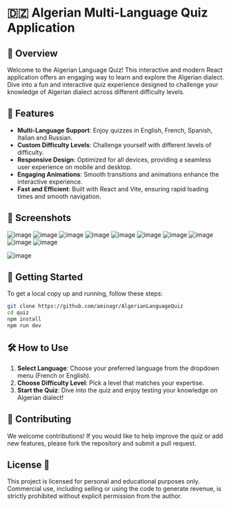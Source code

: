 # 🇩🇿 Algerian Multi-Language Quiz Application



## 🌟 Overview


Welcome to the Algerian Language Quiz! This interactive and modern React application offers an engaging way to learn and explore the Algerian dialect. Dive into a fun and interactive quiz experience designed to challenge your knowledge of Algerian dialect across different difficulty levels.




## 🎯 Features

- **Multi-Language Support**: Enjoy quizzes in English, French, Spanish, Italian and Russian.
- **Custom Difficulty Levels**: Challenge yourself with different levels of difficulty.
- **Responsive Design**: Optimized for all devices, providing a seamless user experience on mobile and desktop.
- **Engaging Animations**: Smooth transitions and animations enhance the interactive experience.
- **Fast and Efficient**: Built with React and Vite, ensuring rapid loading times and smooth navigation.


## 📸 Screenshots

![image](https://github.com/user-attachments/assets/b6ab461e-f4b8-4a1b-b7a7-e199dcb1d75b)
![image](https://github.com/user-attachments/assets/9f224830-cc9c-4c58-895a-23c52f8801db)
![image](https://github.com/user-attachments/assets/8a16dda8-2233-483c-af17-4f0f5016a02c)
![image](https://github.com/user-attachments/assets/b12c45ff-5ad0-4596-abc3-95ddf4249275)
![image](https://github.com/user-attachments/assets/96a1bd49-6040-4062-b6eb-d60abc7b589f)
![image](https://github.com/user-attachments/assets/486cfa32-f5bd-47b8-8398-90526ac48487)
![image](https://github.com/user-attachments/assets/5514112c-eb07-405f-87c6-a24db8645814)
![image](https://github.com/user-attachments/assets/ab3ef0bb-4370-4d5c-bd97-9ddf10374cb6)
![image](https://github.com/user-attachments/assets/a9d45e60-b001-4a28-8cfe-2e4c343d54ce)
![image](https://github.com/user-attachments/assets/8f345d18-4d03-403c-b370-15aedc6e6e92)

![image](https://github.com/user-attachments/assets/b3deed5b-8a05-4c1b-ac14-fecdaa6d0265)





## 🚀 Getting Started

To get a local copy up and running, follow these steps:


   ```bash
   git clone https://github.com/aminagr/AlgerianLanguageQuiz
   cd quiz
   npm install
   npm run dev
```
## 🛠 How to Use

1. **Select Language**: Choose your preferred language from the dropdown menu (French or English).
2. **Choose Difficulty Level**: Pick a level that matches your expertise.
3. **Start the Quiz**: Dive into the quiz and enjoy testing your knowledge on Algerian dialect!

## 🤝 Contributing

We welcome contributions! If you would like to help improve the quiz or add new features, please fork the repository and submit a pull request.
## License 📜

This project is licensed for personal and educational purposes only. Commercial use, including selling or using the code to generate revenue, is strictly prohibited without explicit permission from the author.


